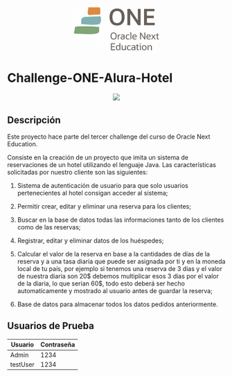 <div align="center"><img src="src/assets/one.png" width="200"></div> 

# Challenge-ONE-Alura-Hotel

<p align="center" >
     <img width="200" heigth="200" src="https://user-images.githubusercontent.com/91544872/189419040-c093db78-c970-4960-8aca-ffcc11f7ffaf.png">
</p>

## Descripción

Este proyecto hace parte del tercer challenge del curso de Oracle Next Education.

Consiste en la creación de un proyecto que imita un sistema de reservaciones de un hotel utilizando el lenguaje Java. Las características solicitadas por nuestro cliente son las siguientes:

1. Sistema de autenticación de usuario para que solo usuarios pertenecientes al hotel consigan acceder al sistema;

2. Permitir crear, editar y eliminar una reserva para los clientes;

3. Buscar en la base de datos todas las informaciones tanto de los clientes como de las reservas;

4. Registrar, editar y eliminar datos de los huéspedes;

5. Calcular el valor de la reserva en base a la cantidades de días de la reserva y a una tasa diaria que puede ser asignada por ti y en la moneda local de tu país, por ejemplo si tenemos una reserva de 3 dias y el valor de nuestra diaria son 20$ debemos multiplicar esos 3 dias por el valor de la diaria, lo que serian 60$, todo esto deberá ser hecho automaticamente y mostrado al usuario antes de guardar la reserva;

6. Base de datos para almacenar todos los datos pedidos anteriormente.

## Usuarios de Prueba

| Usuario            | Contraseña               |
| -------------------|--------------------------|
| Admin              |           1234           |
| testUser           |           1234           |
